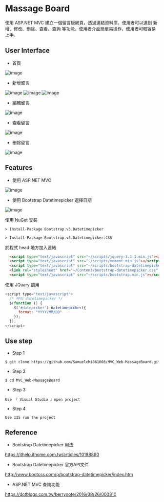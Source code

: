 # Massage Board 

使用 ASP.NET MVC 建立一個留言板網頁，透過連結資料庫，使用者可以達到 新增、修改、刪除、查看、查詢 等功能。使用者介面簡單易操作，使用者可較容易上手。 

## User Interface 

* 首頁

![image](https://github.com/Samuelchi861008/MVC_Web-MassageBoard/blob/master/homepage.png)

* 新增留言

![image](https://github.com/Samuelchi861008/MVC_Web-MassageBoard/blob/master/creat_1.png)
![image](https://github.com/Samuelchi861008/MVC_Web-MassageBoard/blob/master/creat_2.png)
![image](https://github.com/Samuelchi861008/MVC_Web-MassageBoard/blob/master/creat_3.png)

* 編輯留言 

![image](https://github.com/Samuelchi861008/MVC_Web-MassageBoard/blob/master/edit.png)

* 查看留言 

![image](https://github.com/Samuelchi861008/MVC_Web-MassageBoard/blob/master/check.png) 

* 刪除留言 

![image](https://github.com/Samuelchi861008/MVC_Web-MassageBoard/blob/master/delete.png)

## Features 

* 使用 ASP.NET MVC

![image](https://github.com/Samuelchi861008/MVC_Web-MassageBoard/blob/master/mvc.png)

* 使用 Bootstrap Datetimepicker 選擇日期

![image](https://github.com/Samuelchi861008/MVC_Web-MassageBoard/blob/master/datetimepicker.png)

使用 NuGet 安裝

```
> Install-Package Bootstrap.v3.Datetimepicker
```
```
> Install-Package Bootstrap.v3.Datetimepicker.CSS
```

於程式 head 地方加入連結

```HTML
  <script type="text/javascript" src="~/scripts/jquery-3.3.1.min.js"></script>
  <script type="text/javascript" src="~/scripts/moment.min.js"></script>
  <script type="text/javascript" src="~/scripts/bootstrap-datetimepicker.js"></script>
  <link rel="stylesheet" href="~/Content/bootstrap-datetimepicker.css" />
  <script type="text/javascript" src="~/scripts/bootstrap.min.js"></script>
```

使用 JQuary 調用

```javascript
<script type="text/javascript">
  /* 呼叫 datetimepicker */
  $(function () {
    $('#datepicker').datetimepicker({
      format: "YYYY/MM/DD"
    });
  });
</script>
```

## Use step 

* Step 1 
```bash
$ git clone https://github.com/Samuelchi861008/MVC_Web-MassageBoard.git
``` 

* Step 2 
```bash
$ cd MVC_Web-MassageBoard
``` 

* Step 3 
```
Use 『 Visual Studio 』open project
```

* Step 4 
```
Use IIS run the project
```

## Reference 

* Bootstrap Datetimepicker 用法

https://ithelp.ithome.com.tw/articles/10188890 

* Bootstrap Datetimepicker 官方API文件

http://www.bootcss.com/p/bootstrap-datetimepicker/index.htm

* ASP.NET MVC 查詢功能 

https://dotblogs.com.tw/berrynote/2016/08/26/000310
